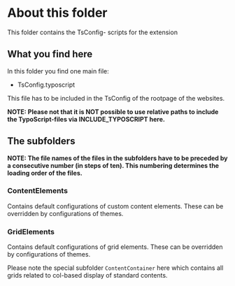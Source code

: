 # About this folder

This folder contains the TsConfig- scripts for the extension

## What you find here
In this folder you find one main file:
- TsConfig.typoscript

This file has to be included in the TsConfig of the rootpage of the websites.

**NOTE: Please not that it is NOT possible to use relative paths to include the TypoScript-files via INCLUDE_TYPOSCRIPT here.**

## The subfolders
**NOTE: The file names of the files in the subfolders have to be preceded by a consecutive number (in steps of ten). This numbering determines the loading order of the files.**

### ContentElements
Contains default configurations of custom content elements. These can be overridden by configurations of themes.

### GridElements
Contains default configurations of grid elements. These can be overridden by configurations of themes.

Please note the special subfolder ```ContentContainer``` here which contains all grids related to col-based display of standard contents.
